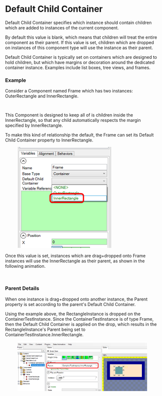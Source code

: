 # Default Child Container

Default Child Container specifies which instance should contain children which are added to instances of the current component.

By default this value is blank, which means that children will treat the entire component as their parent. If this value is set, children which are dropped on instances of this component type will use the instance as their parent.

Default Child Container is typically set on containers which are designed to hold children, but which have margins or decoration around the dedicated container instance. Examples include list boxes, tree views, and frames.

### Example

Consider a Component named Frame which has two instances: OuterRectangle and InnerRectangle.

<figure><img src="../../.gitbook/assets/image (1) (1) (3).png" alt=""><figcaption></figcaption></figure>

This Component is designed to keep all of is children inside the InnerRectangle, so that any child automatically respects the margin specified by InnerRectangle.

To make this kind of relationship the default, the Frame can set its Default Child Container property to InnerRectangle.

<figure><img src="../../.gitbook/assets/image (2) (1) (1) (1) (1) (1) (1) (1) (1) (1) (1) (1) (1) (1) (1).png" alt=""><figcaption></figcaption></figure>

Once this value is set, instances which are drag+dropped onto Frame instances will use the InnerRectangle as their parent, as shown in the following animation.

<figure><img src="../../.gitbook/assets/11_20 05 09.gif" alt=""><figcaption></figcaption></figure>

### Parent Details

When one instance is drag+dropped onto another instance, the Parent property is set according to the parent's Default Child Container.

Using the example above, the RectangleInstance is dropped on the ContainerTestInstance. Since the ContainerTestInstance is of type Frame, then the Default Child Container is applied on the drop, which results in the RectangleInstance's Parent being set to ContainerTestInstance.InnerRectangle.

<figure><img src="../../.gitbook/assets/image (2) (1) (1) (1) (1) (1) (1) (1) (1) (1) (1) (1) (1) (1).png" alt=""><figcaption></figcaption></figure>
